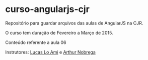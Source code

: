 # curso-angularjs-cjr

Repositório para guardar arquivos das aulas de AngularJS na CJR.

O curso tem duração de Fevereiro a Março de 2015.

Conteúdo referente a aula 06

Instrutores: [Lucas Lo Ami](https://github.com/lucasloami "Github do Lucas Lo Ami") e [Arthur Nobrega](https://github.com/arthurnobrega "Github do Arthur Nobrega")